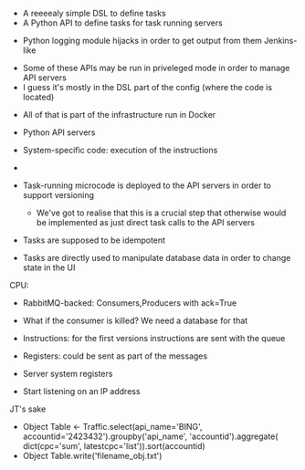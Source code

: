 - A reeeealy simple DSL to define tasks
- A Python API to define tasks for task running servers
 * Python logging module hijacks in order to get output from them Jenkins-like
 + Some of these APIs may be run in priveleged mode in order to manage API servers
 + I guess it's mostly in the DSL part of the config (where the code is located)
- All of that is part of the infrastructure run in Docker
 + Python API servers
 + System-specific code: execution of the instructions
 + 

+ Task-running microcode is deployed to the API servers in order to support versioning
  - We've got to realise that this is a crucial step that otherwise would be implemented as just direct task calls to the API servers
+ Tasks are supposed to be idempotent
+ Tasks are directly used to manipulate database data in order to change state in the UI

CPU:
- RabbitMQ-backed: Consumers,Producers with ack=True
 + What if the consumer is killed? We need a database for that
- Instructions: for the first versions instructions are sent with the queue
- Registers: could be sent as part of the messages

- Server system registers
 * Start listening on an IP address
    

JT's sake

- Object Table <- Traffic.select(api_name='BING', accountid='2423432').groupby('api_name', 'accountid').aggregate( dict(cpc='sum', latestcpc='list')).sort(accountid)
- Object Table.write('filename_obj.txt')



